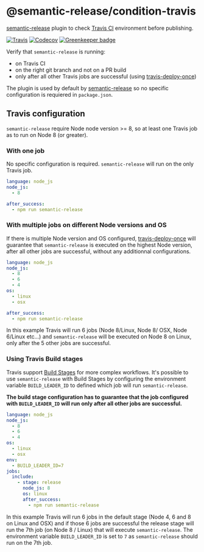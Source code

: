 # @semantic-release/condition-travis

[semantic-release](https://github.com/semantic-release/semantic-release) plugin to check [Travis CI](https://travis-ci.org/) environment before publishing.

[![Travis](https://img.shields.io/travis/semantic-release/condition-travis.svg)](https://travis-ci.org/semantic-release/condition-travis)
[![Codecov](https://img.shields.io/codecov/c/github/semantic-release/condition-travis.svg)](https://codecov.io/gh/semantic-release/condition-travis)
[![Greenkeeper badge](https://badges.greenkeeper.io/semantic-release/condition-travis.svg)](https://greenkeeper.io/)

Verify that `semantic-release` is running:
-   on Travis CI
-   on the right git branch and not on a PR build
-   only after all other Travis jobs are successful (using [travis-deploy-once](https://github.com/semantic-release/travis-deploy-once))

The plugin is used by default by [semantic-release](https://github.com/semantic-release/semantic-release) so no specific configuration is requiered in `package.json`.

## Travis configuration

`semantic-release` require Node node version >= 8, so at least one Travis job as to run on Node 8 (or greater).

### With one job 

No specific configuration is required. `semantic-release` will run on the only Travis job.

```yml
language: node_js
node_js:
  - 8

after_success:
  - npm run semantic-release
```

### With multiple jobs on different Node versions and OS

If there is multiple Node version and OS configured, [travis-deploy-once](https://github.com/semantic-release/travis-deploy-once) will guarantee that `semantic-release` is executed on the highest Node version, after all other jobs are successful, without any additionnal configurations.

```yml
language: node_js
node_js:
  - 8
  - 6
  - 4
os:
  - linux
  - osx

after_success:
  - npm run semantic-release
```

In this example Travis will run 6 jobs (Node 8/Linux, Node 8/ OSX, Node 6/Linux etc...) and `semantic-release` will be executed on Node 8 on Linux, only after the 5 other jobs are successful.

### Using Travis Build stages

Travis support [Build Stages](https://docs.travis-ci.com/user/build-stages/) for more complex workflows. It's possible to use `semantic-release` with Build Stages by configuring the environment variable `BUILD_LEADER_ID` to defined which job will run `semantic-release`.

**The build stage configuration has to guarantee that the job configured with `BUILD_LEADER_ID` will run only after all other jobs are successful.**
 
```yml
language: node_js
node_js:
  - 8
  - 6
  - 4
os:
  - linux
  - osx
env:
  - BUILD_LEADER_ID=7
jobs:
  include:
    - stage: release
      node_js: 8
      os: linux
      after_success: 
        - npm run semantic-release
```

In this example Travis will run 6 jobs in the default stage (Node 4, 6 and 8 on Linux and OSX) and if those 6 jobs are successful the release stage will run the 7th job (on Node 8 / Linux) that will execute `semantic-release`.
The environment variable `BUILD_LEADER_ID` is set to `7` as `semantic-release` should run on the 7th job.

